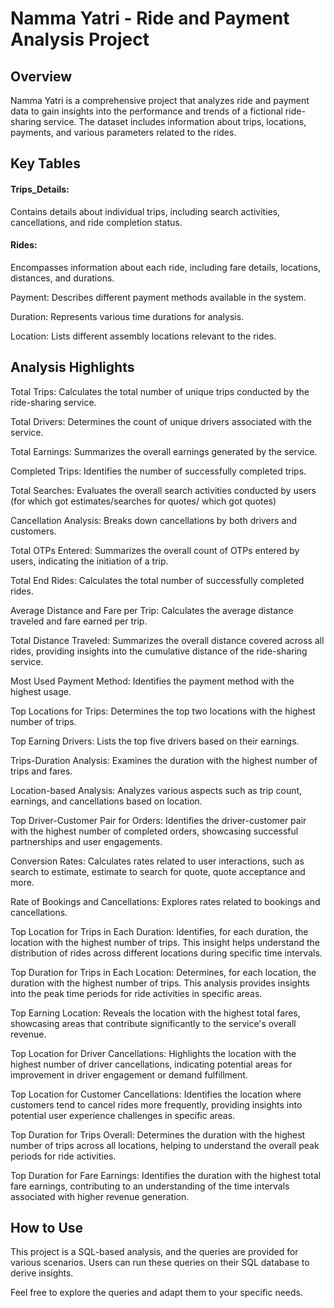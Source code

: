 # Namma Yatri - Ride and Payment Analysis Project

## Overview
Namma Yatri is a comprehensive project that analyzes ride and payment data to gain insights into the performance and trends of a fictional ride-sharing service. The dataset includes information about trips, locations, payments, and various parameters related to the rides.

## Key Tables
#### Trips_Details: 
Contains details about individual trips, including search activities, cancellations, and ride completion status.

#### Rides: 
Encompasses information about each ride, including fare details, locations, distances, and durations.

Payment: Describes different payment methods available in the system.

Duration: Represents various time durations for analysis.

Location: Lists different assembly locations relevant to the rides.

## Analysis Highlights
Total Trips: Calculates the total number of unique trips conducted by the ride-sharing service.

Total Drivers: Determines the count of unique drivers associated with the service.

Total Earnings: Summarizes the overall earnings generated by the service.

Completed Trips: Identifies the number of successfully completed trips.

Total Searches: Evaluates the overall search activities conducted by users (for which got estimates/searches for quotes/ which got quotes)

Cancellation Analysis: Breaks down cancellations by both drivers and customers.

Total OTPs Entered: Summarizes the overall count of OTPs entered by users, indicating the initiation of a trip.

Total End Rides: Calculates the total number of successfully completed rides.

Average Distance and Fare per Trip: Calculates the average distance traveled and fare earned per trip.

Total Distance Traveled: Summarizes the overall distance covered across all rides, providing insights into the cumulative distance of the ride-sharing service.

Most Used Payment Method: Identifies the payment method with the highest usage.

Top Locations for Trips: Determines the top two locations with the highest number of trips.

Top Earning Drivers: Lists the top five drivers based on their earnings.

Trips-Duration Analysis: Examines the duration with the highest number of trips and fares.

Location-based Analysis: Analyzes various aspects such as trip count, earnings, and cancellations based on location.

Top Driver-Customer Pair for Orders: Identifies the driver-customer pair with the highest number of completed orders, showcasing successful partnerships and user engagements.

Conversion Rates: Calculates rates related to user interactions, such as search to estimate, estimate to search for quote, quote acceptance and more.

Rate of Bookings and Cancellations: Explores rates related to bookings and cancellations.

Top Location for Trips in Each Duration: Identifies, for each duration, the location with the highest number of trips. This insight helps understand the distribution of rides across different locations during specific time intervals.

Top Duration for Trips in Each Location: Determines, for each location, the duration with the highest number of trips. This analysis provides insights into the peak time periods for ride activities in specific areas.

Top Earning Location: Reveals the location with the highest total fares, showcasing areas that contribute significantly to the service's overall revenue.

Top Location for Driver Cancellations: Highlights the location with the highest number of driver cancellations, indicating potential areas for improvement in driver engagement or demand fulfillment.

Top Location for Customer Cancellations: Identifies the location where customers tend to cancel rides more frequently, providing insights into potential user experience challenges in specific areas.

Top Duration for Trips Overall: Determines the duration with the highest number of trips across all locations, helping to understand the overall peak periods for ride activities.

Top Duration for Fare Earnings: Identifies the duration with the highest total fare earnings, contributing to an understanding of the time intervals associated with higher revenue generation.

## How to Use
This project is a SQL-based analysis, and the queries are provided for various scenarios. Users can run these queries on their SQL database to derive insights.

Feel free to explore the queries and adapt them to your specific needs.
